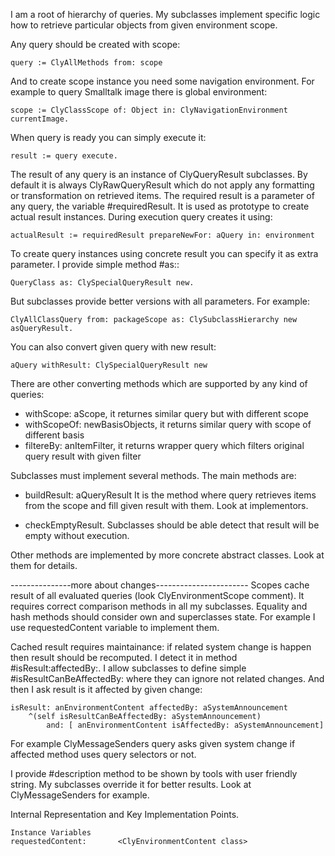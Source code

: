I am a root of hierarchy of queries.
My subclasses implement specific logic how to retrieve particular objects from given environment scope. 

Any query should be created with scope:

	query := ClyAllMethods from: scope
	
And to create scope instance you need some navigation environment. For example to query Smalltalk image there is global environment: 

	scope := ClyClassScope of: Object in: ClyNavigationEnvironment currentImage.
	
When query is ready you can simply execute it: 

	result := query execute.
	
The result of any query is an instance of ClyQueryResult subclasses.
By default it is always ClyRawQueryResult which do not apply any formatting or transformation on retrieved items.
The required result is a parameter of any query, the variable #requiredResult. It is used as prototype to create actual result instances. During execution query creates it using: 

	actualResult := requiredResult prepareNewFor: aQuery in: environment
	
To create query instances using concrete result you can specify it as extra parameter. I provide simple method #as:: 

	QueryClass as: ClySpecialQueryResult new.

But subclasses provide better versions with all parameters. For example: 

	ClyAllClassQuery from: packageScope as: ClySubclassHierarchy new asQueryResult.
	
You can also convert given query with new result: 

	aQuery withResult: ClySpecialQueryResult new
	
There are other converting methods which are supported by any kind of queries: 

- withScope: aScope, it returnes similar query but with different scope
- withScopeOf: newBasisObjects, it returns similar query with scope of different basis
- filtereBy: anItemFilter, it returns wrapper query which filters original query result with given filter

Subclasses must implement several methods. The main methods are: 
	
- buildResult: aQueryResult 
It is the method where query retrieves items from the scope and fill given result with them. Look at implementors.

- checkEmptyResult. 
Subclasses should be able detect that result will be empty without execution.

Other methods are implemented by more concrete abstract classes. Look at them for details. 


---------------more about changes-----------------------
Scopes cache result of all evaluated queries (look ClyEnvironmentScope comment). It requires correct comparison methods in all my subclasses. Equality and hash methods should consider own and superclasses state. For example I use requestedContent variable to implement them.

Cached result requires maintainance: if related system change is happen then result should be recomputed. I detect it in method #isResult:affectedBy:. I allow subclasses to define simple #isResultCanBeAffectedBy: where they can ignore not related changes. And then I ask result is it affected by given change:

	isResult: anEnvironmentContent affectedBy: aSystemAnnouncement
		^(self isResultCanBeAffectedBy: aSystemAnnouncement)
			and: [ anEnvironmentContent isAffectedBy: aSystemAnnouncement]
			
For example ClyMessageSenders query asks given system change if affected method uses query selectors or not.

I provide #description method to be shown by tools with user friendly string. My subclasses override it for better results. Look at ClyMessageSenders for example.

Internal Representation and Key Implementation Points.

    Instance Variables
	requestedContent:		<ClyEnvironmentContent class>
			